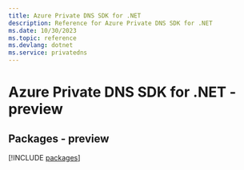 ```yaml
---
title: Azure Private DNS SDK for .NET
description: Reference for Azure Private DNS SDK for .NET
ms.date: 10/30/2023
ms.topic: reference
ms.devlang: dotnet
ms.service: privatedns
---
```

# Azure Private DNS SDK for .NET - preview
## Packages - preview
[!INCLUDE [packages](private-dns-index.md)]